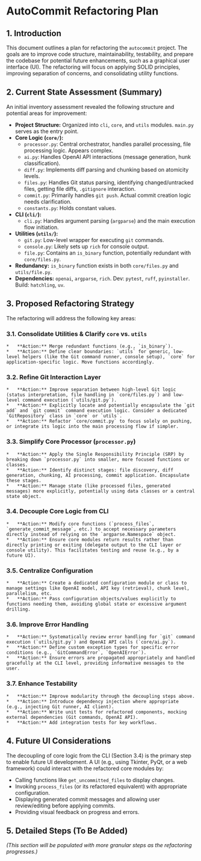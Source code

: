 # AutoCommit Refactoring Plan

## 1. Introduction

This document outlines a plan for refactoring the `autocommit` project. The goals are to improve code structure, maintainability, testability, and prepare the codebase for potential future enhancements, such as a graphical user interface (UI). The refactoring will focus on applying SOLID principles, improving separation of concerns, and consolidating utility functions.

## 2. Current State Assessment (Summary)

An initial inventory assessment revealed the following structure and potential areas for improvement:

*   **Project Structure:** Organized into `cli`, `core`, and `utils` modules. `main.py` serves as the entry point.
*   **Core Logic (`core/`):**
    *   `processor.py`: Central orchestrator, handles parallel processing, file processing logic. Appears complex.
    *   `ai.py`: Handles OpenAI API interactions (message generation, hunk classification).
    *   `diff.py`: Implements diff parsing and chunking based on atomicity levels.
    *   `files.py`: Handles Git status parsing, identifying changed/untracked files, getting file diffs, `.gitignore` interaction.
    *   `commit.py`: Primarily handles `git push`. Actual commit creation logic needs clarification.
    *   `constants.py`: Holds constant values.
*   **CLI (`cli/`):**
    *   `cli.py`: Handles argument parsing (`argparse`) and the main execution flow initiation.
*   **Utilities (`utils/`):**
    *   `git.py`: Low-level wrapper for executing `git` commands.
    *   `console.py`: Likely sets up `rich` for console output.
    *   `file.py`: Contains an `is_binary` function, potentially redundant with `core/files.py`.
*   **Redundancy:** `is_binary` function exists in both `core/files.py` and `utils/file.py`.
*   **Dependencies:** `openai`, `argparse`, `rich`. Dev: `pytest`, `ruff`, `pyinstaller`. Build: `hatchling`, `uv`.

## 3. Proposed Refactoring Strategy

The refactoring will address the following key areas:

### 3.1. Consolidate Utilities & Clarify `core` vs. `utils`
    *   **Action:** Merge redundant functions (e.g., `is_binary`).
    *   **Action:** Define clear boundaries: `utils` for generic, low-level helpers (like the Git command runner, console setup), `core` for application-specific logic. Move functions accordingly.

### 3.2. Refine Git Interaction Layer
    *   **Action:** Improve separation between high-level Git logic (status interpretation, file handling in `core/files.py`) and low-level command execution (`utils/git.py`).
    *   **Action:** Explicitly locate and potentially encapsulate the `git add` and `git commit` command execution logic. Consider a dedicated `GitRepository` class in `core` or `utils`.
    *   **Action:** Refactor `core/commit.py` to focus solely on pushing, or integrate its logic into the main processing flow if simpler.

### 3.3. Simplify Core Processor (`processor.py`)
    *   **Action:** Apply the Single Responsibility Principle (SRP) by breaking down `processor.py` into smaller, more focused functions or classes.
    *   **Action:** Identify distinct stages: file discovery, diff generation, chunking, AI processing, commit application. Encapsulate these stages.
    *   **Action:** Manage state (like processed files, generated messages) more explicitly, potentially using data classes or a central state object.

### 3.4. Decouple Core Logic from CLI
    *   **Action:** Modify core functions (`process_files`, `generate_commit_message`, etc.) to accept necessary parameters directly instead of relying on the `argparse.Namespace` object.
    *   **Action:** Ensure core modules return results rather than directly printing or exiting (delegate output to the CLI layer or console utility). This facilitates testing and reuse (e.g., by a future UI).

### 3.5. Centralize Configuration
    *   **Action:** Create a dedicated configuration module or class to manage settings like OpenAI model, API key (retrieval), chunk level, parallelism, etc.
    *   **Action:** Pass configuration objects/values explicitly to functions needing them, avoiding global state or excessive argument drilling.

### 3.6. Improve Error Handling
    *   **Action:** Systematically review error handling for `git` command execution (`utils/git.py`) and OpenAI API calls (`core/ai.py`).
    *   **Action:** Define custom exception types for specific error conditions (e.g., `GitCommandError`, `OpenAIError`).
    *   **Action:** Ensure errors are propagated appropriately and handled gracefully at the CLI level, providing informative messages to the user.

### 3.7. Enhance Testability
    *   **Action:** Improve modularity through the decoupling steps above.
    *   **Action:** Introduce dependency injection where appropriate (e.g., injecting Git runner, AI client).
    *   **Action:** Write unit tests for refactored components, mocking external dependencies (Git commands, OpenAI API).
    *   **Action:** Add integration tests for key workflows.

## 4. Future UI Considerations

The decoupling of core logic from the CLI (Section 3.4) is the primary step to enable future UI development. A UI (e.g., using Tkinter, PyQt, or a web framework) could interact with the refactored core modules by:

*   Calling functions like `get_uncommitted_files` to display changes.
*   Invoking `process_files` (or its refactored equivalent) with appropriate configuration.
*   Displaying generated commit messages and allowing user review/editing before applying commits.
*   Providing visual feedback on progress and errors.

## 5. Detailed Steps (To Be Added)

*(This section will be populated with more granular steps as the refactoring progresses.)*
